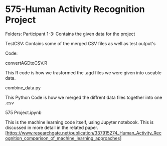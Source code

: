 # 575-Human Activity Recognition Project

Folders: 
  Participant 1-3: Contains the given data for the project
  
  TestCSV: Contains some of the merged CSV files as well as test output's 

Code:

convertAGDtoCSV.R

  This R code is how we trasformed the .agd files we were given into useable data.
  
combine_data.py

  This Python Code is how we merged the diffrent data files together into one .csv
  
575 Project.ipynb

  This is the machine learning code itself, using Jupyter notebook. This is discussed in more detail in the related paper. 
  [https://www.researchgate.net/publication/337915274_Human_Activity_Recognition_comparison_of_machine_learning_approaches]
 
